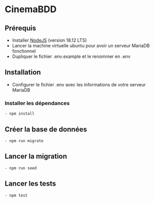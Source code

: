 
# CinemaBDD

## Prérequis 

- Installer [NodeJS](https://nodejs.org/en/download/) (version 18.12 LTS)
- Lancer la machine virtuelle ubuntu pour avoir un serveur MariaDB fonctionnel
- Dupliquer le fichier .env.example et le renommer en .env

## Installation

- Configurer le fichier .env avec les informations de votre serveur MariaDB

### Installer les dépendances

    - npm install

## Créer la base de données

    - npm run migrate

## Lancer la migration

    - npm run seed

## Lancer les tests

    - npm test